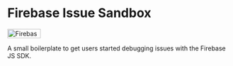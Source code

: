 # Firebase Issue Sandbox 

<a href="https://github.com/user-attachments/assets/eec38817-623e-4ffd-9d29-e014f9a5da99" target="_blank" ><img width="75" height="21" src="https://github.com/user-attachments/assets/eec38817-623e-4ffd-9d29-e014f9a5da99" alt="Firebase Issue Sandbox " /></a>

A small boilerplate to get users 
started debugging issues with the 
Firebase JS SDK. 
